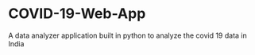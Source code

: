 # COVID-19-Web-App
A data analyzer application built in python to analyze the covid 19 data in India
